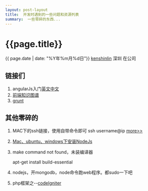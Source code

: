 ```yaml
---
layout: post-layout
title:  开发时遇到的一些问题和资源列表
summary:  一些零碎的东西...
---
```


# {{page.title}}
<div class="post-date">{{ page.date | date: "%Y年%m月%d日"}} <a href="http://iiris.us">kenshinlin</a> 深圳 在公司</div>

## 链接们
1. angularJs入门[英文](http://docs.angularjs.org/tutorial/step_00)[中文](http://angularjs.cn/T006)
2. [前端知识图谱](https://github.com/JacksonTian/fks)
3. [grunt](http://www.gruntjs.net/)

## 其他零碎的
1. MAC下的ssh链接，使用自带命令即可 ssh username@ip [more>>](http://bigc.at/common-ssh-commands.orz)

2. [Mac、ubuntu、windows下安装NodeJs](http://howtonode.org/how-to-install-nodejs)

3. make command not found，未装编译器

    apt-get  install  build-essential
    
4. nodejs，开mongodb，node命令跑web程序。都sudo一下吧
5. php框架之--[codeIgniter](http://yuguo.us/weblog/a-introduction-to-codeigniter/)


